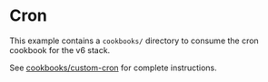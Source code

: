 # Cron

This example contains a `cookbooks/` directory to consume the cron cookbook for
the v6 stack. 

See [cookbooks/custom-cron](cookbooks/custom-cron/README.md) for complete
instructions.
